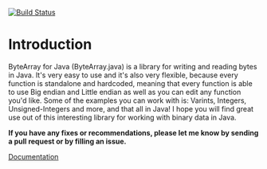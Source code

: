 [![Build Status](https://travis-ci.org/Zaseth/ByteArray.java.svg?branch=master)](https://travis-ci.org/Zaseth/ByteArray.java)

# Introduction
ByteArray for Java (ByteArray.java) is a library for writing and reading bytes in Java. It's very easy to use and it's also very flexible, because every function is standalone and hardcoded, meaning that every function is able to use Big endian and Little endian as well as you can edit any function you'd like. Some of the examples you can work with is: Varints, Integers, Unsigned-Integers and more, and that all in Java! I hope you will find great use out of this interesting library for working with binary data in Java.

**If you have any fixes or recommendations, please let me know by sending a pull request or by filling an issue.**

[Documentation](https://github.com/Zaseth/ByteArray.java/wiki)
